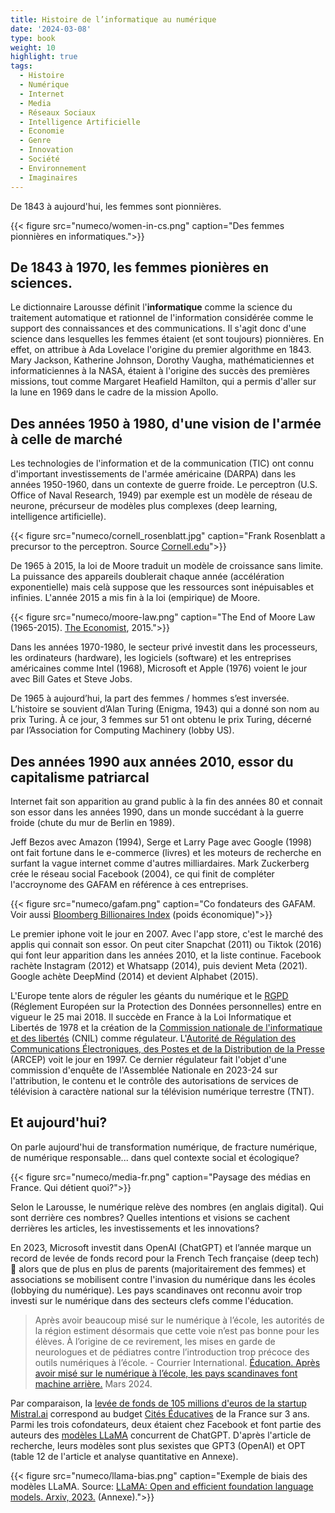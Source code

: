```yaml
---
title: Histoire de l’informatique au numérique
date: '2024-03-08'
type: book
weight: 10
highlight: true
tags:
  - Histoire
  - Numérique
  - Internet
  - Media
  - Réseaux Sociaux
  - Intelligence Artificielle
  - Economie
  - Genre
  - Innovation
  - Société
  - Environnement
  - Imaginaires
---
```


De 1843 à aujourd'hui, les femmes sont pionnières.

<!--more-->

{{< figure src="numeco/women-in-cs.png" caption="Des femmes pionnières en informatiques.">}}

## De 1843 à 1970, les femmes pionières en sciences.

Le dictionnaire Larousse définit l'<b>informatique</b> comme la science du traitement automatique et rationnel de l'information considérée comme le support des connaissances et des communications. Il s'agit donc d'une science dans lesquelles les femmes étaient (et sont toujours) pionnières. En effet, on attribue à Ada Lovelace l'origine du premier algorithme en 1843. Mary Jackson, Katherine Johnson, Dorothy Vaugha, mathématiciennes et informaticiennes à la NASA, étaient à l'origine des succès des premières missions, tout comme Margaret Heafield Hamilton, qui a permis d'aller sur la lune en 1969 dans le cadre de la mission Apollo.

## Des années 1950 à 1980, d'une vision de l'armée à celle de marché

Les technologies de l'information et de la communication (TIC) ont connu d'important investissements de l'armée américaine (DARPA) dans les années 1950-1960, dans un contexte de guerre froide.
Le perceptron (U.S. Office of Naval Research, 1949) par exemple est un modèle de réseau de neurone, précurseur de modèles plus complexes (deep learning, intelligence artificielle).

{{< figure src="numeco/cornell_rosenblatt.jpg" caption="Frank Rosenblatt a precursor to the perceptron. Source [Cornell.edu](https://news.cornell.edu/stories/2019/09/professors-perceptron-paved-way-ai-60-years-too-soon)">}}

De 1965 à 2015, la loi de Moore traduit un modèle de croissance sans limite. La puissance des appareils doublerait chaque année (accélération exponentielle) mais celà suppose que les ressources sont inépuisables et infinies. L'année 2015 a mis fin à la loi (empirique) de Moore.

{{< figure src="numeco/moore-law.png" caption="The End of Moore Law (1965-2015). [The Economist](https://www.economist.com/the-economist-explains/2015/04/19/the-end-of-moores-law), 2015.">}}

Dans les années 1970-1980, le secteur privé investit dans les processeurs, les ordinateurs (hardware), les logiciels (software) et les entreprises américaines comme Intel (1968), Microsoft et Apple (1976) voient le jour avec Bill Gates et Steve Jobs.

De 1965 à aujourd’hui, la part des femmes / hommes s’est inversée.
L’histoire se souvient d’Alan Turing (Enigma, 1943) qui a donné son nom au prix Turing.
À ce jour, 3 femmes sur 51 ont obtenu le prix Turing, décerné par l’Association for Computing Machinery (lobby US).

## Des années 1990 aux années 2010, essor du capitalisme patriarcal

Internet fait son apparition au grand public à la fin des années 80 et connait son essor dans les années 1990, dans un monde succédant à la guerre froide (chute du mur de Berlin en 1989).

Jeff Bezos avec Amazon (1994), Serge et Larry Page avec Google (1998) ont fait fortune dans le e-commerce (livres) et les moteurs de recherche en surfant la vague internet comme d'autres milliardaires.
Mark Zuckerberg crée le réseau social Facebook (2004), ce qui finit de compléter l'accroynome des GAFAM en référence à ces entreprises.

{{< figure src="numeco/gafam.png" caption="Co fondateurs des GAFAM. Voir aussi [Bloomberg Billionaires Index](https://bloomberg.com/billionaires/) (poids économique)">}}

Le premier iphone voit le jour en 2007. Avec l'app store, c'est le marché des applis qui connait son essor.
On peut citer Snapchat (2011) ou Tiktok (2016) qui font leur apparition dans les années 2010, et la liste continue.
Facebook rachète Instagram (2012) et Whatsapp (2014), puis devient Meta (2021). Google achète DeepMind (2014) et devient Alphabet (2015).

L'Europe tente alors de réguler les géants du numérique et le [RGPD](https://www.cnil.fr/fr/rgpd-de-quoi-parle-t-on) (Réglement Européen sur la Protection des Données personnelles) entre en vigueur le 25 mai 2018. Il succède en France à la Loi Informatique et Libertés de 1978 et la création de la [Commission nationale de l'informatique et des libertés](https://www.cnil.fr/fr/) (CNIL) comme régulateur. L'[Autorité de Régulation des Communications Électroniques, des Postes et de la Distribution de la Presse](https://www.arcep.fr/) (ARCEP) voit le jour en 1997. Ce dernier régulateur fait l'objet d'une commission d'enquête de l'Assemblée Nationale en 2023-24 sur l'attribution, le contenu et le contrôle des autorisations de services de télévision à caractère national sur la télévision numérique terrestre (TNT).

## Et aujourd'hui?

On parle aujourd'hui de transformation numérique, de fracture numérique, de numérique responsable... dans quel contexte social et écologique?

{{< figure src="numeco/media-fr.png" caption="Paysage des médias en France. Qui détient quoi?">}}

Selon le Larousse, le numérique relève des nombres (en anglais digital). Qui sont derrière ces nombres?
Quelles intentions et visions se cachent derrières les articles, les investissements et les innovations?

En 2023, Microsoft investit dans OpenAI (ChatGPT) et l’année marque un record de levée de fonds record pour la French Tech française (deep tech) 🐓 alors que de plus en plus de parents (majoritairement des femmes) et associations se mobilisent contre l'invasion du numérique dans les écoles (lobbying du numérique). Les pays scandinaves ont reconnu avoir trop investi sur le numérique dans des secteurs clefs comme l'éducation.

> Après avoir beaucoup misé sur le numérique à l’école, les autorités de la région estiment désormais que cette voie n’est pas bonne pour les élèves. À l’origine de ce revirement, les mises en garde de neurologues et de pédiatres contre l’introduction trop précoce des outils numériques à l’école. - Courrier International. [Éducation. Après avoir misé sur le numérique à l’école, les pays scandinaves font machine arrière.](https://www.courrierinternational.com/article/education-apres-avoir-mise-sur-le-numerique-a-l-ecole-les-pays-scandinaves-font-machine-arriere) Mars 2024.

Par comparaison, la [levée de fonds de 105 millions d'euros de la startup Mistral.ai](https://www.maddyness.com/2023/06/13/mistral-levee-de-fonds-105-millions-artificielle-generative/) correspond au budget [Cités Éducatives](https://www.citeseducatives.fr/actualites/100-millions-deuros-dici-2022-mobilises-pour-la-reussite-des-enfants-et-des-jeunes-des-quartiers) de la France sur 3 ans. Parmi les trois cofondateurs, deux étaient chez Facebook et font partie des auteurs des [modèles LLaMA](https://arxiv.org/abs/2302.13971) concurrent de ChatGPT. D'après l'article de recherche, leurs modèles sont plus sexistes que GPT3 (OpenAI) et OPT (table 12 de l'article et analyse quantitative en Annexe).

{{< figure src="numeco/llama-bias.png" caption="Exemple de biais des modèles LLaMA. Source: [LLaMA: Open and efficient foundation language models. Arxiv, 2023.](https://arxiv.org/abs/2302.13971) (Annexe).">}}